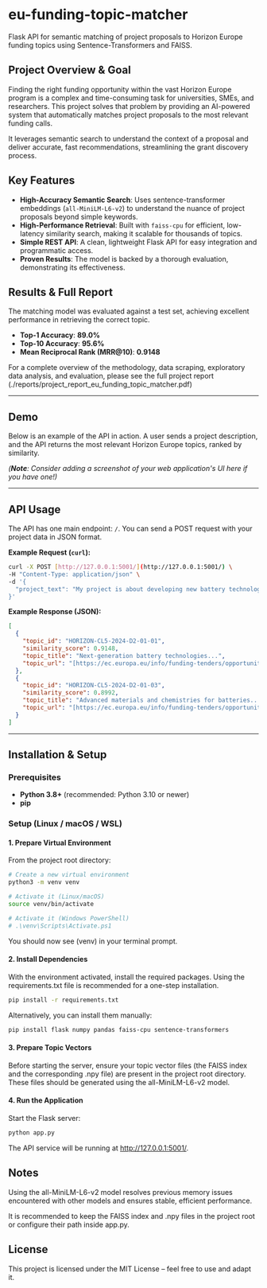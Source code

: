 # eu-funding-topic-matcher
Flask API for semantic matching of project proposals to Horizon Europe funding topics using Sentence-Transformers and FAISS.

## Project Overview & Goal

Finding the right funding opportunity within the vast Horizon Europe program is a complex and time-consuming task for universities, SMEs, and researchers. This project solves that problem by providing an AI-powered system that automatically matches project proposals to the most relevant funding calls.

It leverages semantic search to understand the context of a proposal and deliver accurate, fast recommendations, streamlining the grant discovery process.

## Key Features

* **High-Accuracy Semantic Search**: Uses sentence-transformer embeddings (`all-MiniLM-L6-v2`) to understand the nuance of project proposals beyond simple keywords.
* **High-Performance Retrieval**: Built with `faiss-cpu` for efficient, low-latency similarity search, making it scalable for thousands of topics.
* **Simple REST API**: A clean, lightweight Flask API for easy integration and programmatic access.
* **Proven Results**: The model is backed by a thorough evaluation, demonstrating its effectiveness.

## Results & Full Report

The matching model was evaluated against a test set, achieving excellent performance in retrieving the correct topic.

* **Top-1 Accuracy**: **89.0%**
* **Top-10 Accuracy**: **95.6%**
* **Mean Reciprocal Rank (MRR@10)**: **0.9148**

For a complete overview of the methodology, data scraping, exploratory data analysis, and evaluation, please see the full project report (./reports/project_report_eu_funding_topic_matcher.pdf)

---

## Demo

Below is an example of the API in action. A user sends a project description, and the API returns the most relevant Horizon Europe topics, ranked by similarity.

*(**Note**: Consider adding a screenshot of your web application's UI here if you have one!)*

---

## API Usage

The API has one main endpoint: `/`. You can send a POST request with your project data in JSON format.

**Example Request (`curl`):**

```bash
curl -X POST [http://127.0.0.1:5001/](http://127.0.0.1:5001/) \
-H "Content-Type: application/json" \
-d '{
  "project_text": "My project is about developing new battery technologies for electric vehicles using sustainable materials to reduce environmental impact."
}'
```
**Example Response (JSON):**
```json
[
  {
    "topic_id": "HORIZON-CL5-2024-D2-01-01",
    "similarity_score": 0.9148,
    "topic_title": "Next-generation battery technologies...",
    "topic_url": "[https://ec.europa.eu/info/funding-tenders/opportunities/portal/screen/opportunities/topic-details/HORIZON-CL5-2024-D2-01-01](https://ec.europa.eu/info/funding-tenders/opportunities/portal/screen/opportunities/topic-details/HORIZON-CL5-2024-D2-01-01)"
  },
  {
    "topic_id": "HORIZON-CL5-2024-D2-01-03",
    "similarity_score": 0.8992,
    "topic_title": "Advanced materials and chemistries for batteries...",
    "topic_url": "[https://ec.europa.eu/info/funding-tenders/opportunities/portal/screen/opportunities/topic-details/HORIZON-CL5-2024-D2-01-03](https://ec.europa.eu/info/funding-tenders/opportunities/portal/screen/opportunities/topic-details/HORIZON-CL5-2024-D2-01-03)"
  }
]
```
---
## Installation & Setup

### Prerequisites
* **Python 3.8+** (recommended: Python 3.10 or newer)
* **pip**

### Setup (Linux / macOS / WSL)

#### 1. Prepare Virtual Environment

From the project root directory:

```bash
# Create a new virtual environment
python3 -m venv venv

# Activate it (Linux/macOS)
source venv/bin/activate

# Activate it (Windows PowerShell)
# .\venv\Scripts\Activate.ps1
```

You should now see (venv) in your terminal prompt.

#### 2. Install Dependencies
With the environment activated, install the required packages. Using the requirements.txt file is recommended for a one-step installation.

```bash
pip install -r requirements.txt
```
Alternatively, you can install them manually:
```bash
pip install flask numpy pandas faiss-cpu sentence-transformers
```
#### 3. Prepare Topic Vectors
Before starting the server, ensure your topic vector files (the FAISS index and the corresponding .npy file) are present in the project root directory. These files should be generated using the all-MiniLM-L6-v2 model.

#### 4. Run the Application
Start the Flask server:
```bash
python app.py
```
The API service will be running at http://127.0.0.1:5001/.

## Notes
Using the all-MiniLM-L6-v2 model resolves previous memory issues encountered with other models and ensures stable, efficient performance.

It is recommended to keep the FAISS index and .npy files in the project root or configure their path inside app.py.

## License
This project is licensed under the MIT License – feel free to use and adapt it.








